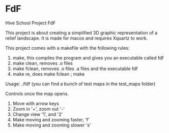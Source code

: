 # FdF
Hive School Project FdF

This project is about creating a simplified 3D graphic representation of a relief landscape. It is made for macos and requires Xquartz to work.

This project comes with a makefile with the following rules:
1. make, this compiles the program and gives you an executable called fdf
2. make clean, removes .o files
3. make fclean, removes .o files .a files and the executable fdf
4. make re, does make fclean ; make

Usage:
./fdf <map> (you can find a bunch of test maps in the test_maps folder)

Controls once the map opens.
1. Move with arrow keys
2. Zoom in '+', zoom out '-'
3. Change view '1', and '2'
4. Make moving and zooming faster, 'f'
5. Make moving and zooming slower 's'
